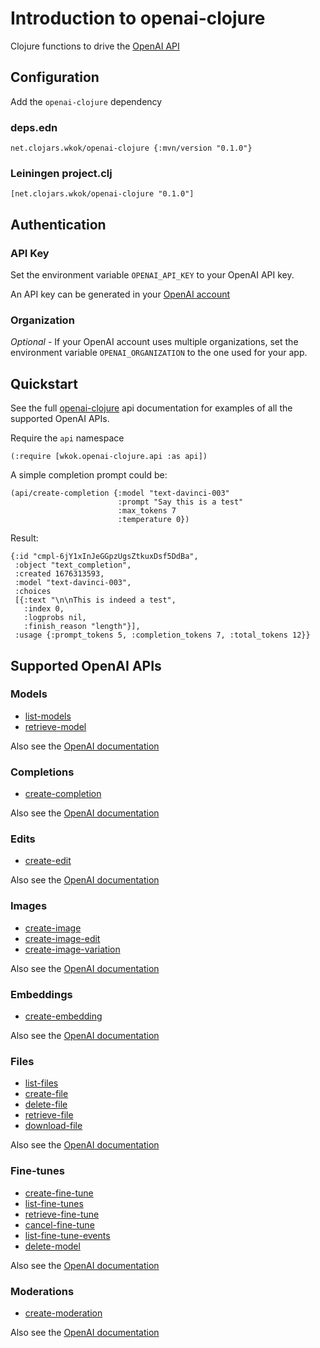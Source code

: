 # Introduction to openai-clojure

Clojure functions to drive the [OpenAI API](https://platform.openai.com/docs/api-reference/making-requests)

## Configuration

Add the `openai-clojure` dependency

### deps.edn

```
net.clojars.wkok/openai-clojure {:mvn/version "0.1.0"}
```

### Leiningen project.clj

```
[net.clojars.wkok/openai-clojure "0.1.0"]
```

## Authentication

### API Key

Set the environment variable `OPENAI_API_KEY` to your OpenAI API key.

An API key can be generated in your [OpenAI account](https://platform.openai.com/account/api-keys)

### Organization

*Optional* - If your OpenAI account uses multiple organizations, set the environment variable `OPENAI_ORGANIZATION` to the one used for your app.

## Quickstart

See the full [openai-clojure](wkok.openai-clojure.api.html) api documentation for examples of all the supported OpenAI APIs.

Require the `api` namespace

```
(:require [wkok.openai-clojure.api :as api])
```

A simple completion prompt could be:

```
(api/create-completion {:model "text-davinci-003"
                        :prompt "Say this is a test"
                        :max_tokens 7
                        :temperature 0})
```

Result:
```
{:id "cmpl-6jY1xInJeGGpzUgsZtkuxDsf5DdBa",
 :object "text_completion",
 :created 1676313593,
 :model "text-davinci-003",
 :choices
 [{:text "\n\nThis is indeed a test",
   :index 0,
   :logprobs nil,
   :finish_reason "length"}],
 :usage {:prompt_tokens 5, :completion_tokens 7, :total_tokens 12}}
```

## Supported OpenAI APIs

### Models

* [list-models](wkok.openai-clojure.api.html#var-list-models)
* [retrieve-model](wkok.openai-clojure.api.html#var-retrieve-model)

Also see the [OpenAI documentation](https://platform.openai.com/docs/api-reference/models)

### Completions

* [create-completion](wkok.openai-clojure.api.html#var-create-completion)

Also see the [OpenAI documentation](https://platform.openai.com/docs/api-reference/completions)

### Edits

* [create-edit](wkok.openai-clojure.api.html#var-create-edit)

Also see the [OpenAI documentation](https://platform.openai.com/docs/api-reference/edits)

### Images

* [create-image](wkok.openai-clojure.api.html#var-create-image)
* [create-image-edit](wkok.openai-clojure.api.html#var-create-image-edit)
* [create-image-variation](wkok.openai-clojure.api.html#var-create-image-variation)

Also see the [OpenAI documentation](https://platform.openai.com/docs/api-reference/images)

### Embeddings

* [create-embedding](wkok.openai-clojure.api.html#var-create-embedding)

Also see the [OpenAI documentation](https://platform.openai.com/docs/api-reference/embeddings)

### Files

* [list-files](wkok.openai-clojure.api.html#var-list-files)
* [create-file](wkok.openai-clojure.api.html#var-create-file)
* [delete-file](wkok.openai-clojure.api.html#var-delete-file)
* [retrieve-file](wkok.openai-clojure.api.html#var-retrieve-file)
* [download-file](wkok.openai-clojure.api.html#var-download-file)

Also see the [OpenAI documentation](https://platform.openai.com/docs/api-reference/files)

### Fine-tunes

* [create-fine-tune](wkok.openai-clojure.api.html#var-create-fine-tune)
* [list-fine-tunes](wkok.openai-clojure.api.html#var-list-fine-tunes)
* [retrieve-fine-tune](wkok.openai-clojure.api.html#var-retrieve-fine-tune)
* [cancel-fine-tune](wkok.openai-clojure.api.html#var-cancel-fine-tune)
* [list-fine-tune-events](wkok.openai-clojure.api.html#var-list-fine-tune-events)
* [delete-model](wkok.openai-clojure.api.html#var-delete-model)

Also see the [OpenAI documentation](https://platform.openai.com/docs/api-reference/fine-tunes)

### Moderations

* [create-moderation](wkok.openai-clojure.api.html#var-create-moderation)

Also see the [OpenAI documentation](https://platform.openai.com/docs/api-reference/moderations)
